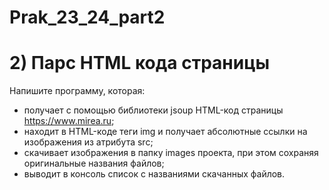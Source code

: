# Prak_23_24_part2
# 2) Парс HTML кода страницы
Напишите программу, которая:
- получает с помощью библиотеки jsoup HTML-код страницы https://www.mirea.ru;
- находит в HTML-коде теги img и получает абсолютные ссылки на изображения из атрибута src;
- скачивает изображения в папку images проекта, при этом сохраняя оригинальные названия файлов;
- выводит в консоль список c названиями скачанных файлов.
